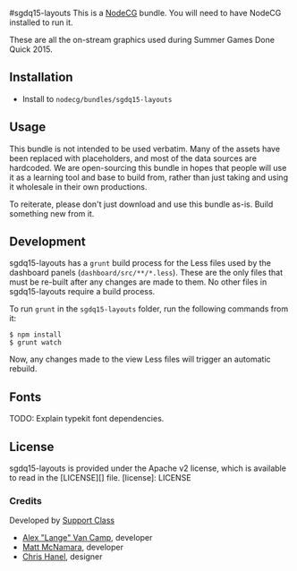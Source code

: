 #sgdq15-layouts
This is a [NodeCG](http://github.com/nodecg/nodecg) bundle. You will need to have NodeCG installed to run it.

These are all the on-stream graphics used during Summer Games Done Quick 2015.

## Installation
- Install to `nodecg/bundles/sgdq15-layouts`

## Usage
This bundle is not intended to be used verbatim. Many of the assets have been replaced with placeholders, and
most of the data sources are hardcoded. We are open-sourcing this bundle in hopes that people will use it as a
learning tool and base to build from, rather than just taking and using it wholesale in their own productions.

To reiterate, please don't just download and use this bundle as-is. Build something new from it.

## Development
sgdq15-layouts has a `grunt` build process for the Less files used by the dashboard panels (`dashboard/src/**/*.less`).
These are the only files that must be re-built after any changes are made to them.
No other files in sgdq15-layouts require a build process.

To run `grunt` in the `sgdq15-layouts` folder, run the following commands from it:

```
$ npm install
$ grunt watch
```

Now, any changes made to the view Less files will trigger an automatic rebuild.

## Fonts
TODO: Explain typekit font dependencies.

## License
sgdq15-layouts is provided under the Apache v2 license, which is available to read in the [LICENSE][] file.
[license]: LICENSE

### Credits
Developed by [Support Class](http://supportclass.net/)
 - [Alex "Lange" Van Camp](http://alexvan.camp), developer  
 - [Matt McNamara](http://mattmcn.com), developer  
 - [Chris Hanel](http://chrishanel.com), designer

